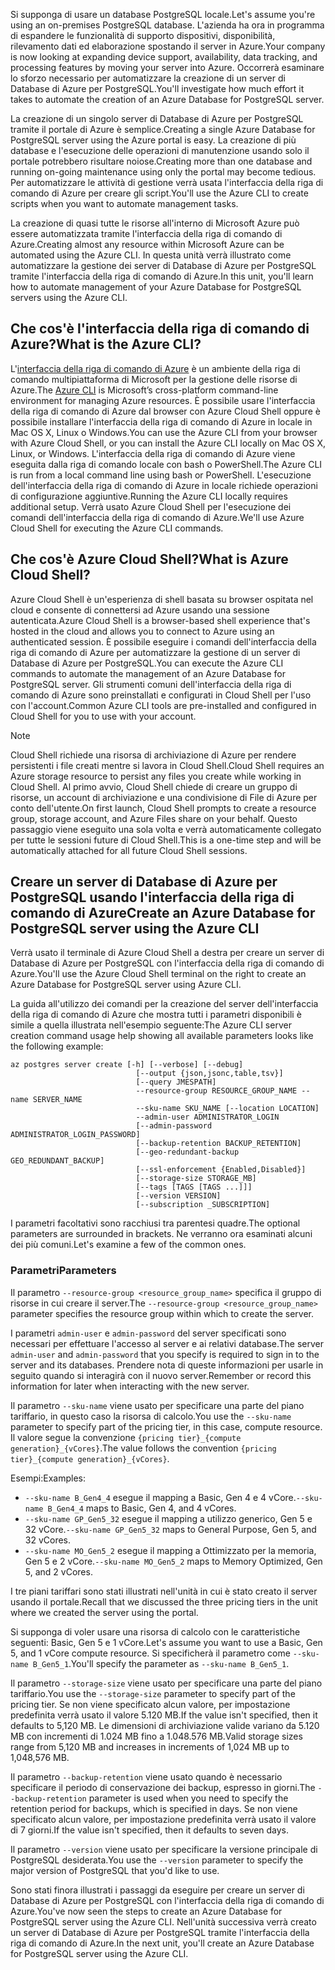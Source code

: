 <span data-ttu-id="9b79c-101">Si supponga di usare un database PostgreSQL locale.</span><span class="sxs-lookup"><span data-stu-id="9b79c-101">Let's assume you're using an on-premises PostgreSQL database.</span></span> <span data-ttu-id="9b79c-102">L'azienda ha ora in programma di espandere le funzionalità di supporto dispositivi, disponibilità, rilevamento dati ed elaborazione spostando il server in Azure.</span><span class="sxs-lookup"><span data-stu-id="9b79c-102">Your company is now looking at expanding device support, availability, data tracking, and processing features by moving your server into Azure.</span></span> <span data-ttu-id="9b79c-103">Occorrerà esaminare lo sforzo necessario per automatizzare la creazione di un server di Database di Azure per PostgreSQL.</span><span class="sxs-lookup"><span data-stu-id="9b79c-103">You'll investigate how much effort it takes to automate the creation of an Azure Database for PostgreSQL server.</span></span>

<span data-ttu-id="9b79c-104">La creazione di un singolo server di Database di Azure per PostgreSQL tramite il portale di Azure è semplice.</span><span class="sxs-lookup"><span data-stu-id="9b79c-104">Creating a single Azure Database for PostgreSQL server using the Azure portal is easy.</span></span> <span data-ttu-id="9b79c-105">La creazione di più database e l'esecuzione delle operazioni di manutenzione usando solo il portale potrebbero risultare noiose.</span><span class="sxs-lookup"><span data-stu-id="9b79c-105">Creating more than one database and running on-going maintenance using only the portal may become tedious.</span></span> <span data-ttu-id="9b79c-106">Per automatizzare le attività di gestione verrà usata l'interfaccia della riga di comando di Azure per creare gli script.</span><span class="sxs-lookup"><span data-stu-id="9b79c-106">You'll use the Azure CLI to create scripts when you want to automate management tasks.</span></span>

<span data-ttu-id="9b79c-107">La creazione di quasi tutte le risorse all'interno di Microsoft Azure può essere automatizzata tramite l'interfaccia della riga di comando di Azure.</span><span class="sxs-lookup"><span data-stu-id="9b79c-107">Creating almost any resource within Microsoft Azure can be automated using the Azure CLI.</span></span> <span data-ttu-id="9b79c-108">In questa unità verrà illustrato come automatizzare la gestione dei server di Database di Azure per PostgreSQL tramite l'interfaccia della riga di comando di Azure.</span><span class="sxs-lookup"><span data-stu-id="9b79c-108">In this unit, you'll learn how to automate management of your Azure Database for PostgreSQL servers using the Azure CLI.</span></span>

## <a name="what-is-the-azure-cli"></a><span data-ttu-id="9b79c-109">Che cos'è l'interfaccia della riga di comando di Azure?</span><span class="sxs-lookup"><span data-stu-id="9b79c-109">What is the Azure CLI?</span></span>

<span data-ttu-id="9b79c-110">L'[interfaccia della riga di comando di Azure](https://docs.microsoft.com/cli/azure/) è un ambiente della riga di comando multipiattaforma di Microsoft per la gestione delle risorse di Azure.</span><span class="sxs-lookup"><span data-stu-id="9b79c-110">The [Azure CLI](https://docs.microsoft.com/cli/azure/) is Microsoft’s cross-platform command-line environment for managing Azure resources.</span></span> <span data-ttu-id="9b79c-111">È possibile usare l'interfaccia della riga di comando di Azure dal browser con Azure Cloud Shell oppure è possibile installare l'interfaccia della riga di comando di Azure in locale in Mac OS X, Linux o Windows.</span><span class="sxs-lookup"><span data-stu-id="9b79c-111">You can use the Azure CLI from your browser with Azure Cloud Shell, or you can install the Azure CLI locally on Mac OS X, Linux, or Windows.</span></span> <span data-ttu-id="9b79c-112">L'interfaccia della riga di comando di Azure viene eseguita dalla riga di comando locale con bash o PowerShell.</span><span class="sxs-lookup"><span data-stu-id="9b79c-112">The Azure CLI is run from a local command line using bash or PowerShell.</span></span> <span data-ttu-id="9b79c-113">L'esecuzione dell'interfaccia della riga di comando di Azure in locale richiede operazioni di configurazione aggiuntive.</span><span class="sxs-lookup"><span data-stu-id="9b79c-113">Running the Azure CLI locally requires additional setup.</span></span> <span data-ttu-id="9b79c-114">Verrà usato Azure Cloud Shell per l'esecuzione dei comandi dell'interfaccia della riga di comando di Azure.</span><span class="sxs-lookup"><span data-stu-id="9b79c-114">We'll use Azure Cloud Shell for executing the Azure CLI commands.</span></span>

## <a name="what-is-azure-cloud-shell"></a><span data-ttu-id="9b79c-115">Che cos'è Azure Cloud Shell?</span><span class="sxs-lookup"><span data-stu-id="9b79c-115">What is Azure Cloud Shell?</span></span>

<span data-ttu-id="9b79c-116">Azure Cloud Shell è un'esperienza di shell basata su browser ospitata nel cloud e consente di connettersi ad Azure usando una sessione autenticata.</span><span class="sxs-lookup"><span data-stu-id="9b79c-116">Azure Cloud Shell is a browser-based shell experience that's hosted in the cloud and allows you to connect to Azure using an authenticated session.</span></span> <span data-ttu-id="9b79c-117">È possibile eseguire i comandi dell'interfaccia della riga di comando di Azure per automatizzare la gestione di un server di Database di Azure per PostgreSQL.</span><span class="sxs-lookup"><span data-stu-id="9b79c-117">You can execute the Azure CLI commands to automate the management of an Azure Database for PostgreSQL server.</span></span> <span data-ttu-id="9b79c-118">Gli strumenti comuni dell'interfaccia della riga di comando di Azure sono preinstallati e configurati in Cloud Shell per l'uso con l'account.</span><span class="sxs-lookup"><span data-stu-id="9b79c-118">Common Azure CLI tools are pre-installed and configured in Cloud Shell for you to use with your account.</span></span>

> [!NOTE]
> <span data-ttu-id="9b79c-119">Cloud Shell richiede una risorsa di archiviazione di Azure per rendere persistenti i file creati mentre si lavora in Cloud Shell.</span><span class="sxs-lookup"><span data-stu-id="9b79c-119">Cloud Shell requires an Azure storage resource to persist any files you create while working in Cloud Shell.</span></span> <span data-ttu-id="9b79c-120">Al primo avvio, Cloud Shell chiede di creare un gruppo di risorse, un account di archiviazione e una condivisione di File di Azure per conto dell'utente.</span><span class="sxs-lookup"><span data-stu-id="9b79c-120">On first launch, Cloud Shell prompts to create a resource group, storage account, and Azure Files share on your behalf.</span></span> <span data-ttu-id="9b79c-121">Questo passaggio viene eseguito una sola volta e verrà automaticamente collegato per tutte le sessioni future di Cloud Shell.</span><span class="sxs-lookup"><span data-stu-id="9b79c-121">This is a one-time step and will be automatically attached for all future Cloud Shell sessions.</span></span>

## <a name="create-an-azure-database-for-postgresql-server-using-the-azure-cli"></a><span data-ttu-id="9b79c-122">Creare un server di Database di Azure per PostgreSQL usando l'interfaccia della riga di comando di Azure</span><span class="sxs-lookup"><span data-stu-id="9b79c-122">Create an Azure Database for PostgreSQL server using the Azure CLI</span></span>

<span data-ttu-id="9b79c-123">Verrà usato il terminale di Azure Cloud Shell a destra per creare un server di Database di Azure per PostgreSQL con l'interfaccia della riga di comando di Azure.</span><span class="sxs-lookup"><span data-stu-id="9b79c-123">You'll use the Azure Cloud Shell terminal on the right to create an Azure Database for PostgreSQL server using Azure CLI.</span></span>

<span data-ttu-id="9b79c-124">La guida all'utilizzo dei comandi per la creazione del server dell'interfaccia della riga di comando di Azure che mostra tutti i parametri disponibili è simile a quella illustrata nell'esempio seguente:</span><span class="sxs-lookup"><span data-stu-id="9b79c-124">The Azure CLI server creation command usage help showing all available parameters looks like the following example:</span></span>

```azurecli
az postgres server create [-h] [--verbose] [--debug]
                            [--output {json,jsonc,table,tsv}]
                            [--query JMESPATH]
                            --resource-group RESOURCE_GROUP_NAME --name SERVER_NAME
                            --sku-name SKU_NAME [--location LOCATION]
                            --admin-user ADMINISTRATOR_LOGIN
                            [--admin-password ADMINISTRATOR_LOGIN_PASSWORD]
                            [--backup-retention BACKUP_RETENTION]
                            [--geo-redundant-backup GEO_REDUNDANT_BACKUP]
                            [--ssl-enforcement {Enabled,Disabled}]
                            [--storage-size STORAGE_MB]
                            [--tags [TAGS [TAGS ...]]]
                            [--version VERSION]
                            [--subscription _SUBSCRIPTION]

```

<span data-ttu-id="9b79c-125">I parametri facoltativi sono racchiusi tra parentesi quadre.</span><span class="sxs-lookup"><span data-stu-id="9b79c-125">The optional parameters are surrounded in brackets.</span></span> <span data-ttu-id="9b79c-126">Ne verranno ora esaminati alcuni dei più comuni.</span><span class="sxs-lookup"><span data-stu-id="9b79c-126">Let's examine a few of the common ones.</span></span>

### <a name="parameters"></a><span data-ttu-id="9b79c-127">Parametri</span><span class="sxs-lookup"><span data-stu-id="9b79c-127">Parameters</span></span>

<span data-ttu-id="9b79c-128">Il parametro `--resource-group <resource_group_name>` specifica il gruppo di risorse in cui creare il server.</span><span class="sxs-lookup"><span data-stu-id="9b79c-128">The `--resource-group <resource_group_name>` parameter specifies the resource group within which to create the server.</span></span>

<span data-ttu-id="9b79c-129">I parametri `admin-user` e `admin-password` del server specificati sono necessari per effettuare l'accesso al server e ai relativi database.</span><span class="sxs-lookup"><span data-stu-id="9b79c-129">The server `admin-user` and `admin-password` that you specify is required to sign in to the server and its databases.</span></span> <span data-ttu-id="9b79c-130">Prendere nota di queste informazioni per usarle in seguito quando si interagirà con il nuovo server.</span><span class="sxs-lookup"><span data-stu-id="9b79c-130">Remember or record this information for later when interacting with the new server.</span></span>

<span data-ttu-id="9b79c-131">Il parametro `--sku-name` viene usato per specificare una parte del piano tariffario, in questo caso la risorsa di calcolo.</span><span class="sxs-lookup"><span data-stu-id="9b79c-131">You use the `--sku-name` parameter to specify part of the pricing tier, in this case, compute resource.</span></span> <span data-ttu-id="9b79c-132">Il valore segue la convenzione `{pricing tier}_{compute generation}_{vCores}`.</span><span class="sxs-lookup"><span data-stu-id="9b79c-132">The value follows the convention `{pricing tier}_{compute generation}_{vCores}`.</span></span>

<span data-ttu-id="9b79c-133">Esempi:</span><span class="sxs-lookup"><span data-stu-id="9b79c-133">Examples:</span></span>

- <span data-ttu-id="9b79c-134">`--sku-name B_Gen4_4` esegue il mapping a Basic, Gen 4 e 4 vCore.</span><span class="sxs-lookup"><span data-stu-id="9b79c-134">`--sku-name B_Gen4_4` maps to Basic, Gen 4, and 4 vCores.</span></span>
- <span data-ttu-id="9b79c-135">`--sku-name GP_Gen5_32` esegue il mapping a utilizzo generico, Gen 5 e 32 vCore.</span><span class="sxs-lookup"><span data-stu-id="9b79c-135">`--sku-name GP_Gen5_32` maps to General Purpose, Gen 5, and 32 vCores.</span></span>
- <span data-ttu-id="9b79c-136">`--sku-name MO_Gen5_2` esegue il mapping a Ottimizzato per la memoria, Gen 5 e 2 vCore.</span><span class="sxs-lookup"><span data-stu-id="9b79c-136">`--sku-name MO_Gen5_2` maps to Memory Optimized, Gen 5, and 2 vCores.</span></span>

<span data-ttu-id="9b79c-137">I tre piani tariffari sono stati illustrati nell'unità in cui è stato creato il server usando il portale.</span><span class="sxs-lookup"><span data-stu-id="9b79c-137">Recall that we discussed the three pricing tiers in the unit where we created the server using the portal.</span></span>

<span data-ttu-id="9b79c-138">Si supponga di voler usare una risorsa di calcolo con le caratteristiche seguenti: Basic, Gen 5 e 1 vCore.</span><span class="sxs-lookup"><span data-stu-id="9b79c-138">Let's assume you want to use a Basic, Gen 5, and 1 vCore compute resource.</span></span> <span data-ttu-id="9b79c-139">Si specificherà il parametro come `--sku-name B_Gen5_1`.</span><span class="sxs-lookup"><span data-stu-id="9b79c-139">You'll specify the parameter as `--sku-name B_Gen5_1`.</span></span>

<span data-ttu-id="9b79c-140">Il parametro `--storage-size` viene usato per specificare una parte del piano tariffario.</span><span class="sxs-lookup"><span data-stu-id="9b79c-140">You use the `--storage-size` parameter to specify part of the pricing tier.</span></span> <span data-ttu-id="9b79c-141">Se non viene specificato alcun valore, per impostazione predefinita verrà usato il valore 5.120 MB.</span><span class="sxs-lookup"><span data-stu-id="9b79c-141">If the value isn't specified, then it defaults to 5,120 MB.</span></span> <span data-ttu-id="9b79c-142">Le dimensioni di archiviazione valide variano da 5.120 MB con incrementi di 1.024 MB fino a 1.048.576 MB.</span><span class="sxs-lookup"><span data-stu-id="9b79c-142">Valid storage sizes range from 5,120 MB and increases in increments of 1,024 MB up to 1,048,576 MB.</span></span>

<span data-ttu-id="9b79c-143">Il parametro `--backup-retention` viene usato quando è necessario specificare il periodo di conservazione dei backup, espresso in giorni.</span><span class="sxs-lookup"><span data-stu-id="9b79c-143">The `--backup-retention` parameter is used when you need to specify the retention period for backups, which is specified in days.</span></span> <span data-ttu-id="9b79c-144">Se non viene specificato alcun valore, per impostazione predefinita verrà usato il valore di 7 giorni.</span><span class="sxs-lookup"><span data-stu-id="9b79c-144">If the value isn't specified, then it defaults to seven days.</span></span>

<span data-ttu-id="9b79c-145">Il parametro `--version` viene usato per specificare la versione principale di PostgreSQL desiderata.</span><span class="sxs-lookup"><span data-stu-id="9b79c-145">You use the `--version` parameter to specify the major version of PostgreSQL that you'd like to use.</span></span>

<span data-ttu-id="9b79c-146">Sono stati finora illustrati i passaggi da eseguire per creare un server di Database di Azure per PostgreSQL con l'interfaccia della riga di comando di Azure.</span><span class="sxs-lookup"><span data-stu-id="9b79c-146">You've now seen the steps to create an Azure Database for PostgreSQL server using the Azure CLI.</span></span> <span data-ttu-id="9b79c-147">Nell'unità successiva verrà creato un server di Database di Azure per PostgreSQL tramite l'interfaccia della riga di comando di Azure.</span><span class="sxs-lookup"><span data-stu-id="9b79c-147">In the next unit, you'll create an Azure Database for PostgreSQL server using the Azure CLI.</span></span>